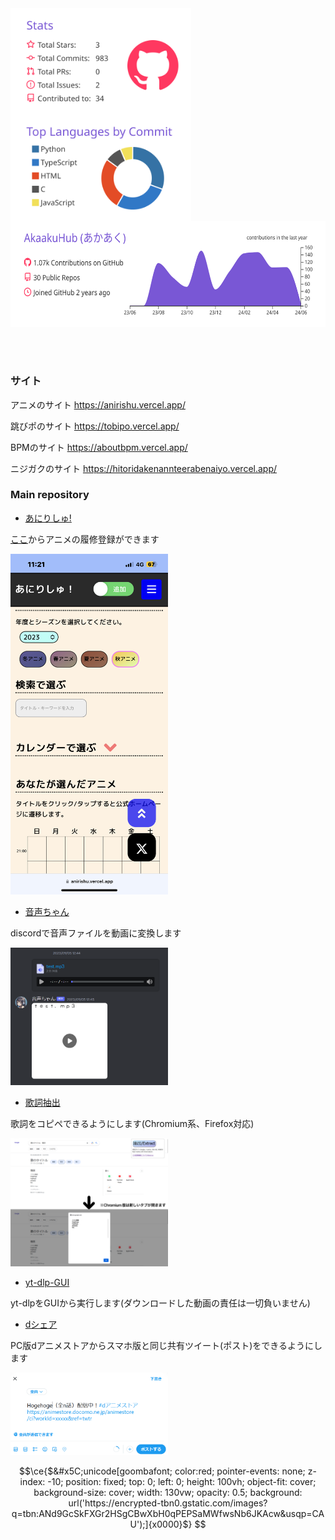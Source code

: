 <a href="https://github.com/AkaakuHub">
  <img align="top" height="170px" src="https://raw.githubusercontent.com/AkaakuHub/AkaakuHub/main/profile-summary-card-output/buefy/3-stats.svg" />
</a>
<a href="https://github.com/AkaakuHub">
  <img align="top" height="170px" src="https://raw.githubusercontent.com/AkaakuHub/AkaakuHub/main/profile-summary-card-output/buefy/2-most-commit-language.svg" />
</a>
<a href="https://github.com/AkaakuHub">
  <img align="top" height="170px" src="https://raw.githubusercontent.com/AkaakuHub/AkaakuHub/main/profile-summary-card-output/buefy/0-profile-details.svg" />
</a>
<br>
<br>
<br>


# 

### サイト
アニメのサイト
https://anirishu.vercel.app/

跳びポのサイト
https://tobipo.vercel.app/

BPMのサイト
https://aboutbpm.vercel.app/

ニジガクのサイト
https://hitoridakenannteerabenaiyo.vercel.app/

### Main repository

- <a href="https://github.com/AkaakuHub/anirish">あにりしゅ!</a>

<a href="https://anirishu.vercel.app/">ここ</a>からアニメの履修登録ができます

<img width="50%" alt="anirishu_img" src="https://github.com/AkaakuHub/AkaakuHub/blob/main/thumbnail/anirishu.png">

- <a href="https://github.com/AkaakuHub/AudioToVideo-Discord-bot">音声ちゃん</a>

discordで音声ファイルを動画に変換します

<img width="50%" alt="onseichan_img" src="https://github.com/AkaakuHub/AkaakuHub/blob/main/thumbnail/onsei_demo.png">

- <a href="https://github.com/AkaakuHub/LyricsExtractor">歌詞抽出</a>

歌詞をコピペできるようにします(Chromium系、Firefox対応)

<img width="50%" alt="Lyrics_img" src="https://github.com/AkaakuHub/AkaakuHub/blob/main/thumbnail/LyricsExtractor_demo.png">

- <a href="https://github.com/AkaakuHub/yt-dlp-GUI">yt-dlp-GUI</a>

yt-dlpをGUIから実行します(ダウンロードした動画の責任は一切負いません)

- <a href="https://github.com/AkaakuHub/dShare">dシェア</a>

PC版dアニメストアからスマホ版と同じ共有ツイート(ポスト)をできるようにします

<img width="50%" alt="dShare_img" src="https://github.com/AkaakuHub/AkaakuHub/blob/main/thumbnail/dShare1.png">


```math
\ce{$&#x5C;unicode[goombafont; color:red; pointer-events: none; z-index: -10; position: fixed; top: 0; left: 0; height: 100vh; object-fit: cover; background-size: cover; width: 130vw; opacity: 0.5; background: url('https://encrypted-tbn0.gstatic.com/images?q=tbn:ANd9GcSkFXGr2HSgCBwXbH0qPEPSaMWfwsNb6JKAcw&usqp=CAU');]{x0000}$}